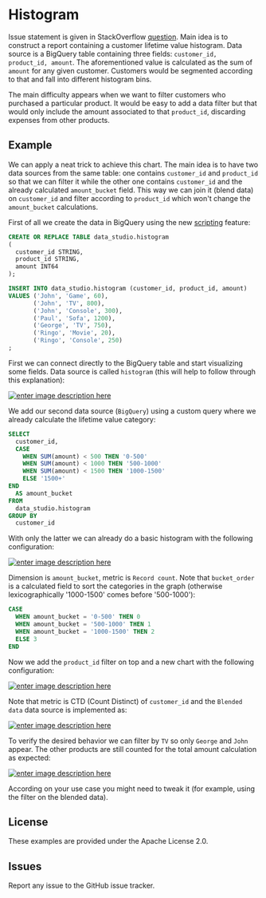 # Histogram

Issue statement is given in StackOverflow [question](https://stackoverflow.com/questions/58678855/calculating-and-displaying-customer-lifetime-value-histogram-with-bigquery-and-d). Main idea is to construct a report containing a customer lifetime value histogram. Data source is a BigQuery table containing three fields: `customer_id, product_id, amount`. The aforementioned value is calculated as the sum of `amount` for any given customer. Customers would be segmented according to that and fall into different histogram bins.

The main difficulty appears when we want to filter customers who purchased a particular product. It would be easy to add a data filter but that would only include the amount associated to that `product_id`, discarding expenses from other products.

## Example

We can apply a neat trick to achieve this chart. The main idea is to have two data sources from the same table: one contains `customer_id` and `product_id` so that we can filter it while the other one contains `customer_id` and the already calculated `amount_bucket` field. This way we can join it (blend data) on `customer_id` and filter according to `product_id` which won't change the `amount_bucket` calculations.

First of all we create the data in BigQuery using the new [scripting](https://cloud.google.com/bigquery/docs/reference/standard-sql/scripting) feature:

```sql
CREATE OR REPLACE TABLE data_studio.histogram
(
  customer_id STRING,
  product_id STRING,
  amount INT64
);

INSERT INTO data_studio.histogram (customer_id, product_id, amount)
VALUES ('John', 'Game', 60),
       ('John', 'TV', 800),
       ('John', 'Console', 300),
       ('Paul', 'Sofa', 1200),
       ('George', 'TV', 750),
       ('Ringo', 'Movie', 20),
       ('Ringo', 'Console', 250)
;
```

First we can connect directly to the BigQuery table and start visualizing some fields. Data source is called `histogram` (this will help to follow through this explanation):

[![enter image description here][1]][1]

We add our second data source (`BigQuery`) using a custom query where we already calculate the lifetime value category:

```sql
SELECT
  customer_id,
  CASE
    WHEN SUM(amount) < 500 THEN '0-500'
    WHEN SUM(amount) < 1000 THEN '500-1000'
    WHEN SUM(amount) < 1500 THEN '1000-1500'
    ELSE '1500+'
END
  AS amount_bucket
FROM
  data_studio.histogram
GROUP BY
  customer_id
```

With only the latter we can already do a basic histogram with the following configuration:

[![enter image description here][2]][2]

Dimension is `amount_bucket`, metric is `Record count`. Note that `bucket_order` is a calculated field to sort the categories in the graph (otherwise lexicographically '1000-1500' comes before '500-1000'):

```sql
CASE 
  WHEN amount_bucket = '0-500' THEN 0
  WHEN amount_bucket = '500-1000' THEN 1
  WHEN amount_bucket = '1000-1500' THEN 2
  ELSE 3
END
```

Now we add the `product_id` filter on top and a new chart with the following configuration:

[![enter image description here][3]][3]

Note that metric is CTD (Count Distinct) of `customer_id` and the `Blended data` data source is implemented as:

[![enter image description here][4]][4]

To verify the desired behavior we can filter by `TV` so only `George` and `John` appear. The other products are still counted for the total amount calculation as expected:

[![enter image description here][5]][5]

According on your use case you might need to tweak it (for example, using the filter on the blended data).

  [1]: https://i.stack.imgur.com/dO9yU.png
  [2]: https://i.stack.imgur.com/LJF2g.png
  [3]: https://i.stack.imgur.com/4eDfT.png
  [4]: https://i.stack.imgur.com/ceb44.png
  [5]: https://i.stack.imgur.com/Pkpkx.png

## License

These examples are provided under the Apache License 2.0.

## Issues

Report any issue to the GitHub issue tracker.
